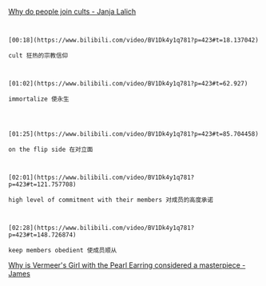 
[Why do people join cults - Janja Lalich](https://www.bilibili.com/video/BV1Dk4y1q781?p=423)

```ad-note


[00:18](https://www.bilibili.com/video/BV1Dk4y1q781?p=423#t=18.137042)

cult 狂热的宗教信仰

```
```ad-note


[01:02](https://www.bilibili.com/video/BV1Dk4y1q781?p=423#t=62.927)

immortalize 使永生

```

```ad-note



[01:25](https://www.bilibili.com/video/BV1Dk4y1q781?p=423#t=85.704458)

on the flip side 在对立面

```

```ad-note


[02:01](https://www.bilibili.com/video/BV1Dk4y1q781?p=423#t=121.757708)

high level of commitment with their members 对成员的高度承诺

```

```ad-note


[02:28](https://www.bilibili.com/video/BV1Dk4y1q781?p=423#t=148.726874)

keep members obedient 使成员顺从

```

[Why is Vermeer's Girl with the Pearl Earring considered a masterpiece - James](https://www.bilibili.com/video/BV1Dk4y1q781?p=424)